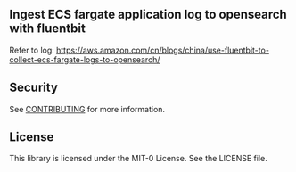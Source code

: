 ## Ingest ECS fargate application log to opensearch with fluentbit

Refer to log: https://aws.amazon.com/cn/blogs/china/use-fluentbit-to-collect-ecs-fargate-logs-to-opensearch/
## Security

See [CONTRIBUTING](CONTRIBUTING.md#security-issue-notifications) for more information.

## License

This library is licensed under the MIT-0 License. See the LICENSE file.
